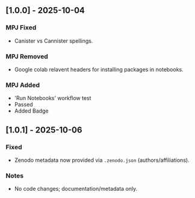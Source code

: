 ## [1.0.0] - 2025-10-04
 
### MPJ Fixed
- Canister vs Cannister spellings. 
### MPJ Removed
- Google colab relavent headers for installing packages in notebooks. 
### MPJ Added
- 'Run Notebooks' workflow test
- Passed
- Added Badge
## [1.0.1] - 2025-10-06
### Fixed
- Zenodo metadata now provided via `.zenodo.json` (authors/affiliations).
### Notes
- No code changes; documentation/metadata only.
